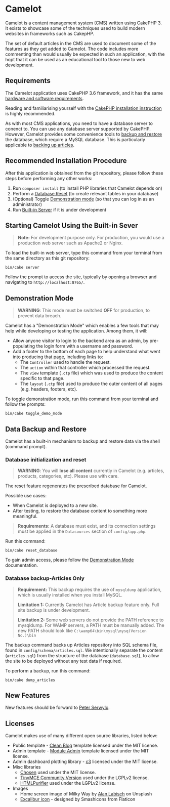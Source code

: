 # Camelot

Camelot is a content management system (CMS) written using CakePHP 3.
It exists to showcase some of the techniques used to build modern websites in frameworks such as CakepHP.

The set of default articles in the CMS are used to document some of the features as they get added to Camelot.
The code includes more commenting than would usually be expected in such an application, with the hopt that it can be used as an educational tool to those new to web development.

## Requirements

The Camelot application uses CakePHP 3.6 framework, and it has the same [hardware and software requirements](https://book.cakephp.org/3.0/en/installation.html).

Reading and familiarising yourself with the [CakePHP installation instruction](https://book.cakephp.org/3.0/en/installation.html#requirements) is highly recommended.

As with most CMS applications, you need to have a database server to conenct to.
You can use any database server supported by CakePHP.
However, Camelot provides some convenience tools to [backup and restore](#data-backup-and-restore) the database, which require a MySQL database.
This is particularly applicable to [backing up articles](#database-backup-(articles)).


## Recommended Installation Procedure

After this application is obtained from the git repository, please follow these steps before performing any other works:

1. Run `composer install` (to install PHP libraries that Camelot depends on)
2. Perform a [Database Reset](#database-initialization-and-reset) (to create relevant tables in your database)
3. (Optional) Toggle [Demonstration mode](#demonstration-mode) (so that you can log in as an administrator)
4. Run [Built-in Server](#built-in-sever) if it is under development 


## Starting Camelot Using the Built-in Sever 

> **Note:** For development purpose only.
> For production, you would use a production web server such as Apache2 or Nginx.

To load the built-in web server, type this command from your terminal from the same directory as this git repository:

```
bin/cake server
```

Follow the prompt to access the site, typically by opening a browser and navigating to `http://localhost:8765/`.


## Demonstration Mode

> **WARNING**: This mode must be switched **OFF** for production, to prevent data breach.

Camelot has a "Demonstration Mode" which enables a few tools that may help while developing or testing the application.
Among them, it will:

 * Allow anyone visitor to login to the backend area as an admin, by pre-populating the login form with a username and password.
 * Add a footer to the bottom of each page to help understand what went into producing that page, including links to:
   * The `Controller` used to handle the request.
   * The `action` within that controller which processed the request.
   * The `view` template (`.ctp` file) which was used to produce the content specific to that page.
   * The `layout` (`.ctp` file) used to produce the outer content of all pages (e.g. headers, footers, etc).

To toggle demonstration mode, run this command from your terminal and follow the prompts:

```
bin/cake toggle_demo_mode
```


## Data Backup and Restore

Camelot has a built-in mechanism to backup and restore data via the shell (command prompt).


### Database initialization and reset

> **WARNING**: You will **lose all content** currently in Camelot (e.g. articles, products, categories, etc). Please use with care.

The reset feature regenerates the prescribed database for Camelot.

Possible use cases:

 * When Camelot is deployed to a new site.
 * After testing, to restore the database content to something more meaningful.

> **Requirements:** A database must exist, and its connection settings must be applied in the `Datasources` section of `config/app.php`.

Run this command:

```
bin/cake reset_database
```

To gain admin access, please follow the [Demonstration Mode](#demonstration-mode) documentation.


### Database backup-Articles Only

> **Requirement:** This backup requires the use of `mysqldump` application, which is usually installed when you install MySQL.
>
> **Limitation 1:** Currently Camelot has Article backup feature only. Full site backup is under development.
>
> **Limitation 2:** Some web servers do not provide the PATH reference to mysqldump. For WAMP servers, a PATH must be manually added. The new PATH should look like `C:\wamp64\bin\mysql\mysq(Version No.)\bin`

The backup command backs up Articles repository into SQL schema file, found in `config/schema/articles.sql`.
We intentionally separate the content (`articles.sql`) from the structure of the database (`database.sql`), to allow the site to be deployed without any test data if required.

To perform a backup, run this command:

```
bin/cake dump_articles
```


## New Features

New features should be forward to [Peter Serwylo](mailto:peter.serwylo@monash.edu).


## Licenses

Camelot makes use of many different open source libraries, listed below: 

* Public template - [Clean Blog](https://startbootstrap.com/template-overviews/clean-blog/) template licensed under the MIT license.
* Admin template - [Module Admin](https://modularcode.io/modular-admin-html) template licensed under the MIT license.
* Admin dashboard plotting library - [c3](http://c3js.org/) licensed under the MIT license.
* Misc libraries
  * [Chosen](https://github.com/harvesthq/chosen) used under the MIT license.
  * [TinyMCE Community Version](https://www.tinymce.com/) used under the LGPLv2 license.
  * [HTMLPurifier](http://htmlpurifier.org/) used under the LGPLv2 license.
* Images
  * Home screen image of Milky Way by [Alan Labisch](https://unsplash.com/photos/6eaUN_0dHQU?utm_source=unsplash&utm_medium=referral&utm_content=creditCopyText) on Unsplash
  * [Excalibur icon](https://www.flaticon.com/free-icon/excalibur_302083) - designed by Smashicons from Flaticon
